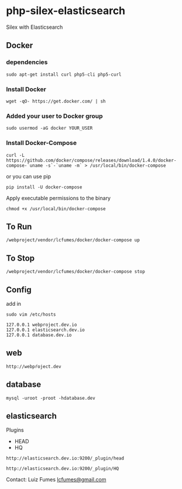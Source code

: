 # php-silex-elasticsearch
Silex with Elasticsearch

## Docker ##

### dependencies ####

```
sudo apt-get install curl php5-cli php5-curl
```

### Install Docker ###

```
wget -qO- https://get.docker.com/ | sh
```

### Added your user to Docker group ###

```
sudo usermod -aG docker YOUR_USER
```

###  Install Docker-Compose ###

```
curl -L https://github.com/docker/compose/releases/download/1.4.0/docker-compose-`uname -s`-`uname -m` > /usr/local/bin/docker-compose
```

or you can use pip

```
pip install -U docker-compose
```

Apply executable permissions to the binary

```
chmod +x /usr/local/bin/docker-compose
```



## To Run ##
```
/webproject/vendor/lcfumes/docker/docker-compose up
```

## To Stop ##

```
/webproject/vendor/lcfumes/docker/docker-compose stop
```


## Config ##

add in

```
sudo vim /etc/hosts

127.0.0.1 webproject.dev.io
127.0.0.1 elasticsearch.dev.io
127.0.0.1 database.dev.io
```

## web ##

```
http://webpŕoject.dev
```

## database ##

```
mysql -uroot -proot -hdatabase.dev
```

## elasticsearch ##

Plugins 
 - HEAD
 - HQ

```
http://elasticsearch.dev.io:9200/_plugin/head

http://elasticsearch.dev.io:9200/_plugin/HQ
```

Contact: Luiz Fumes <lcfumes@gmail.com>
